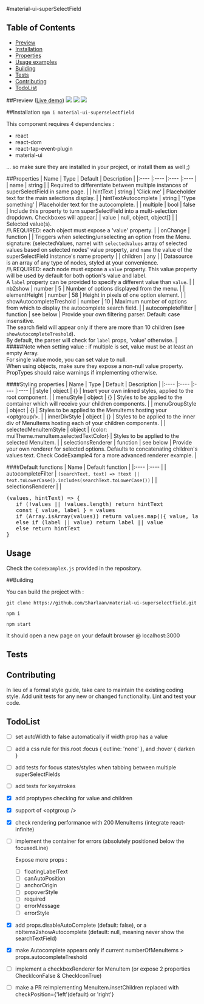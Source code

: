 #material-ui-superSelectField

## Table of Contents
- [Preview](#preview)
- [Installation](#installation)
- [Properties](#properties)
- [Usage examples](#usage)
- [Building](#building)
- [Tests](#tests)
- [Contributing](#contributing)
- [TodoList](#todolist)

##Preview ([Live demo](https://sharlaan.github.io/material-ui-superselectfield))
![](https://github.com/Sharlaan/material-ui-superSelectField/blob/master/assets/dataSource.png)
![](https://github.com/Sharlaan/material-ui-superSelectField/blob/master/assets/caseInsensitive.png)
![](https://github.com/Sharlaan/material-ui-superSelectField/blob/master/assets/chips.png)


##Installation
`npm i material-ui-superselectfield`  

This component requires 4 dependencies :
- react
- react-dom
- react-tap-event-plugin 
- material-ui  

... so make sure they are installed in your project, or install them as well ;)

##Properties
| Name             | Type          | Default    | Description |
|:----             |:----          |:----       |:---- |
| name | string | | Required to differentiate between multiple instances of superSelectField in same page. |
| hintText | string | 'Click me' | Placeholder text for the main selections display. |
| hintTextAutocomplete | string | 'Type something' | Placeholder text for the autocomplete. |
| multiple | bool | false | Include this property to turn superSelectField into a multi-selection dropdown. Checkboxes will appear.|
| value | null, object, object[] | | Selected value(s).<br>/!\ REQUIRED: each object must expose a 'value' property. |
| onChange | function | | Triggers when selecting/unselecting an option from the Menu.<br>signature: (selectedValues, name) with `selectedValues` array of selected values based on selected nodes' value property, and `name` the value of the superSelectField instance's name property |
| children | any |  | Datasource is an array of any type of nodes, styled at your convenience.<br>/!\ REQUIRED: each node must expose a `value` property. This value property will be used by default for both option's value and label.<br>A `label` property can be provided to specify a different value than `value`. |
| nb2show | number | 5 | Number of options displayed from the menu. |
| elementHeight | number | 58 | Height in pixels of one option element. |
| showAutocompleteTreshold | number | 10 | Maximum number of options from which to display the autocomplete search field. |
| autocompleteFilter | function | see below | Provide your own filtering parser. Default: case insensitive.<br>The search field will appear only if there are more than 10 children (see `showAutocompleteTreshold`).<br>By default, the parser will check for `label` props, 'value' otherwise. |
#####Note when setting value :
if multiple is set, value must be at least an empty Array.  
For single value mode, you can set value to null.  
When using objects, make sure they expose a non-null value property.  
PropTypes should raise warnings if implementing otherwise.

####Styling properties
| Name             | Type          | Default    | Description |
|:----             |:----          |:----       |:---- |
| style | object | {} | Insert your own inlined styles, applied to the root component. |
| menuStyle | object | {} | Styles to be applied to the comtainer which will receive your children components. |
| menuGroupStyle | object | {} | Styles to be applied to the MenuItems hosting your \<optgroup/>. |
| innerDivStyle | object | {} | Styles to be applied to the inner div of MenuItems hosting each of your children components. |
| selectedMenuItemStyle | object | {color: muiTheme.menuItem.selectedTextColor} | Styles to be applied to the selected MenuItem. |
| selectionsRenderer | function | see below | Provide your own renderer for selected options. Defaults to concatenating children's values text. Check CodeExample4 for a more advanced renderer example. |

####Default functions
| Name | Default function |
|:---- |:---- |
| autocompleteFilter | ```(searchText, text) => !text || text.toLowerCase().includes(searchText.toLowerCase())``` |
| selectionsRenderer |  |
<pre>(values, hintText) => {
   if (!values || !values.length) return hintText
   const { value, label } = values
   if (Array.isArray(values)) return values.map(({ value, label }) => label || value).join(', ')
   else if (label || value) return label || value
   else return hintText
}</pre>


## Usage
Check the `CodeExampleX.js` provided in the repository.

##Building

You can build the project with :
```
git clone https://github.com/Sharlaan/material-ui-superselectfield.git

npm i

npm start
```
It should open a new page on your default browser @ localhost:3000


## Tests


## Contributing
In lieu of a formal style guide, take care to maintain the existing coding style. Add unit tests for any new or changed functionality. Lint and test your code.


## TodoList

- [ ] set autoWidth to false automatically if width prop has a value

- [ ] add a css rule for this.root :focus { outline: 'none' }, and :hover { darken }

- [ ] add tests for focus states/styles when tabbing between multiple superSelectFields
- [ ] add tests for keystrokes

- [x] add proptypes checking for value and children

- [x] support of \<optgroup />

- [x] check rendering performance with 200 MenuItems (integrate react-infinite)

- [ ] implement the container for errors (absolutely positioned below the focusedLine)

  Expose more props :
  - [ ] floatingLabelText
  - [ ] canAutoPosition
  - [ ] anchorOrigin
  - [ ] popoverStyle
  - [ ] required
  - [ ] errorMessage
  - [ ] errorStyle

- [x] add props.disableAutoComplete (default: false), or a nbItems2showAutocomplete (default: null, meaning never show the searchTextField)
- [x] make Autocomplete appears only if current numberOfMenuItems > props.autocompleteTreshold

- [ ] implement a checkboxRenderer for MenuItem (or expose 2 properties CheckIconFalse & CheckIconTrue)
- [ ] make a PR reimplementing MenuItem.insetChildren replaced with checkPosition={'left'(default) or 'right'}
